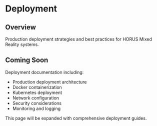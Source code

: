# Deployment

## Overview

Production deployment strategies and best practices for HORUS Mixed Reality systems.

## Coming Soon

Deployment documentation including:

- Production deployment architecture
- Docker containerization
- Kubernetes deployment
- Network configuration
- Security considerations
- Monitoring and logging

This page will be expanded with comprehensive deployment guides.
